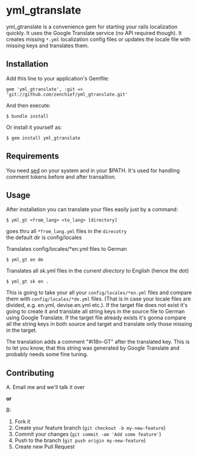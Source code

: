 # yml_gtranslate

yml_gtranslate is a convenience gem for starting your rails localization quickly. It uses the Google Translate service (no API required though).
It creates missing `*.yml` localization config files or updates the locale file with missing keys and translates them.


## Installation

Add this line to your application's Gemfile:

    gem 'yml_gtranslate', :git => 'git://github.com/zenchief/yml_gtranslate.git'


And then execute:

    $ bundle install

Or install it yourself as:

    $ gem install yml_gtranslate

## Requirements

You need [sed](www.gnu.org/software/sed) on your system and in your $PATH. It's used for handling comment tokens before and after transaltion. 

## Usage

After installation you can translate your files easily just by a command:


	$ yml_gt <from_lang> <to_lang> [directory]
goes thru all `*from_lang.yml` files in the `direcotry`  
the default dir is config/locales


Translates config/locales/*en.yml files to German

	$ yml_gt en de


Translates all sk.yml files in the _current directory_ to English (hence the dot)

	$ yml_gt sk en .

 

This is going to take your all your `config/locales/*en.yml` files and compare them with `config/locales/*de.yml` files.
(That is in case your locale files are divided, e.g. en.yml, devise.en.yml etc.). If the target file does not exist
it's going to create it and translate all string keys in the source file to German using Google Translate.
If the target file already exists it's gonna compare all the string keys in both source and target and translate only those missing in the target.

The translation adds a comment "#i18n-GT" after the translated key. This is to let you know, that this string was
generated by Google Translate and probably needs some fine tuning.



## Contributing

A. Email me and we'll talk it over

**or**

B:

1. Fork it
2. Create your feature branch (`git checkout -b my-new-feature`)
3. Commit your changes (`git commit -am 'Add some feature'`)
4. Push to the branch (`git push origin my-new-feature`)
5. Create new Pull Request


